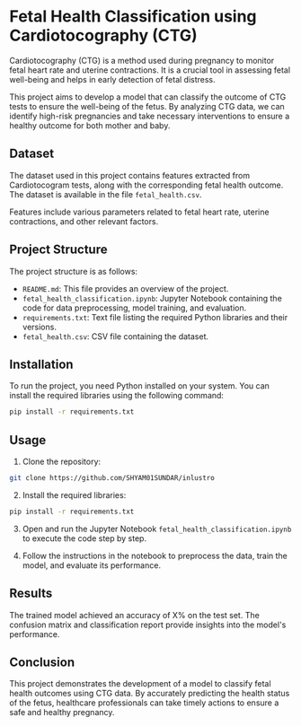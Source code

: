 # Fetal Health Classification using Cardiotocography (CTG)

Cardiotocography (CTG) is a method used during pregnancy to monitor fetal heart rate and uterine contractions. It is a crucial tool in assessing fetal well-being and helps in early detection of fetal distress.

This project aims to develop a model that can classify the outcome of CTG tests to ensure the well-being of the fetus. By analyzing CTG data, we can identify high-risk pregnancies and take necessary interventions to ensure a healthy outcome for both mother and baby.

## Dataset

The dataset used in this project contains features extracted from Cardiotocogram tests, along with the corresponding fetal health outcome. The dataset is available in the file `fetal_health.csv`.

Features include various parameters related to fetal heart rate, uterine contractions, and other relevant factors.

## Project Structure

The project structure is as follows:

- `README.md`: This file provides an overview of the project.
- `fetal_health_classification.ipynb`: Jupyter Notebook containing the code for data preprocessing, model training, and evaluation.
- `requirements.txt`: Text file listing the required Python libraries and their versions.
- `fetal_health.csv`: CSV file containing the dataset.

## Installation

To run the project, you need Python installed on your system. You can install the required libraries using the following command:

```bash
pip install -r requirements.txt
```

## Usage

1. Clone the repository:

```bash
git clone https://github.com/SHYAM01SUNDAR/inlustro
```

2. Install the required libraries:

```bash
pip install -r requirements.txt
```

3. Open and run the Jupyter Notebook `fetal_health_classification.ipynb` to execute the code step by step.

4. Follow the instructions in the notebook to preprocess the data, train the model, and evaluate its performance.

## Results

The trained model achieved an accuracy of X% on the test set. The confusion matrix and classification report provide insights into the model's performance.

## Conclusion

This project demonstrates the development of a model to classify fetal health outcomes using CTG data. By accurately predicting the health status of the fetus, healthcare professionals can take timely actions to ensure a safe and healthy pregnancy.
